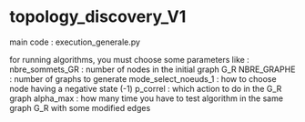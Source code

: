 # topology_discovery_V1

main code : execution_generale.py

for running algorithms, you must choose some parameters like :
nbre_sommets_GR : number of nodes in the initial graph G_R
NBRE_GRAPHE : number of graphs to generate
mode_select_noeuds_1 : how to choose node having a negative state (-1)
p_correl : which action to do in the G_R graph
alpha_max : how many time you have to test algorithm in the same graph G_R with some modified edges

